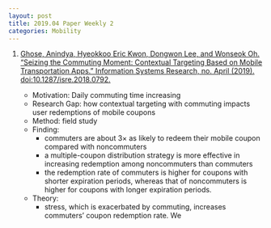 ```yaml
---
layout: post
title: 2019.04 Paper Weekly 2
categories: Mobility
---
```


1. [Ghose, Anindya, Hyeokkoo Eric Kwon, Dongwon Lee, and Wonseok Oh. “Seizing the Commuting Moment: Contextual Targeting Based on Mobile Transportation Apps.” Information Systems Research, no. April (2019). doi:10.1287/isre.2018.0792.](https://pubsonline.informs.org/doi/pdf/10.1287/isre.2018.0792)

    - Motivation: Daily commuting time increasing
    - Research Gap: how contextual targeting with commuting impacts user redemptions of mobile coupons
    - Method: field study
    - Finding:
        - commuters are about 3× as likely to redeem their mobile coupon compared with noncommuters
        - a multiple-coupon distribution strategy is more effective in increasing redemption among noncommuters than commuters
        - the redemption rate of commuters is higher for coupons with shorter expiration periods, whereas that of noncommuters is higher for coupons with longer expiration periods.
    - Theory: 
        - stress, which is exacerbated by commuting, increases commuters’ coupon redemption rate. We